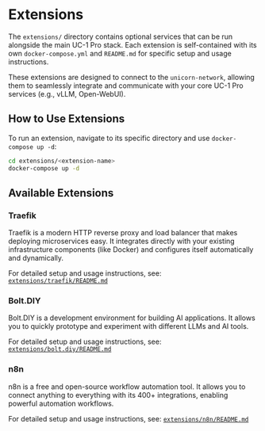 # Extensions

The `extensions/` directory contains optional services that can be run alongside the main UC-1 Pro stack. Each extension is self-contained with its own `docker-compose.yml` and `README.md` for specific setup and usage instructions.

These extensions are designed to connect to the `unicorn-network`, allowing them to seamlessly integrate and communicate with your core UC-1 Pro services (e.g., vLLM, Open-WebUI).

## How to Use Extensions

To run an extension, navigate to its specific directory and use `docker-compose up -d`:

```bash
cd extensions/<extension-name>
docker-compose up -d
```

## Available Extensions

### Traefik

Traefik is a modern HTTP reverse proxy and load balancer that makes deploying microservices easy. It integrates directly with your existing infrastructure components (like Docker) and configures itself automatically and dynamically.

For detailed setup and usage instructions, see: [`extensions/traefik/README.md`](../../extensions/traefik/README.md)

### Bolt.DIY

Bolt.DIY is a development environment for building AI applications. It allows you to quickly prototype and experiment with different LLMs and AI tools.

For detailed setup and usage instructions, see: [`extensions/bolt.diy/README.md`](../../extensions/bolt.diy/README.md)

### n8n

n8n is a free and open-source workflow automation tool. It allows you to connect anything to everything with its 400+ integrations, enabling powerful automation workflows.

For detailed setup and usage instructions, see: [`extensions/n8n/README.md`](../../extensions/n8n/README.md)
